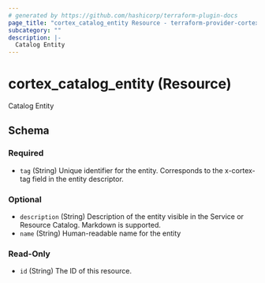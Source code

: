 ```yaml
---
# generated by https://github.com/hashicorp/terraform-plugin-docs
page_title: "cortex_catalog_entity Resource - terraform-provider-cortex"
subcategory: ""
description: |-
  Catalog Entity
---
```


# cortex_catalog_entity (Resource)

Catalog Entity



<!-- schema generated by tfplugindocs -->
## Schema

### Required

- `tag` (String) Unique identifier for the entity. Corresponds to the x-cortex-tag field in the entity descriptor.

### Optional

- `description` (String) Description of the entity visible in the Service or Resource Catalog. Markdown is supported.
- `name` (String) Human-readable name for the entity

### Read-Only

- `id` (String) The ID of this resource.
